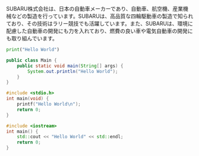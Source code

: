 SUBARU株式会社は、日本の自動車メーカーであり、自動車、航空機、産業機械などの製造を行っています。SUBARUは、高品質な四輪駆動車の製造で知られており、その技術はラリー競技でも活躍しています。また、SUBARUは、環境に配慮した自動車の開発にも力を入れており、燃費の良い車や電気自動車の開発にも取り組んでいます。

```python
print("Hello World")
```

```java
public class Main {
    public static void main(String[] args) {
        System.out.println("Hello World");
    }
}
```
```c
#include <stdio.h>
int main(void) {
    printf("Hello World\n");
    return 0;
}
```

```c++
#include <iostream>
int main() {
    std::cout << "Hello World" << std::endl;
    return 0;
}
```